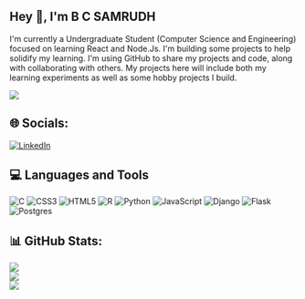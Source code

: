 ## Hey 👋, I'm B C SAMRUDH 

I'm currently a Undergraduate Student (Computer Science and Engineering) focused on learning React and Node.Js. I'm building some projects to help solidify my learning.
I'm using GitHub to share my projects and code, along with collaborating with others. My projects here will include both my learning experiments as well as some hobby projects I build.  

![](https://quotes-github-readme.vercel.app/api?type=horizontal&theme=radical)
## 🌐 Socials:
[![LinkedIn](https://img.shields.io/badge/LinkedIn-%230077B5.svg?logo=linkedin&logoColor=white)](https://linkedin.com/in/bcsamrudh) 

## 💻 Languages and Tools
![C](https://img.shields.io/badge/c-%2300599C.svg?style=flat-square&logo=c&logoColor=white) ![CSS3](https://img.shields.io/badge/css3-%231572B6.svg?style=flat-square&logo=css3&logoColor=white) ![HTML5](https://img.shields.io/badge/html5-%23E34F26.svg?style=flat-square&logo=html5&logoColor=white) ![R](https://img.shields.io/badge/r-%23276DC3.svg?style=flat-square&logo=r&logoColor=white) ![Python](https://img.shields.io/badge/python-3670A0?style=flat-square&logo=python&logoColor=ffdd54) ![JavaScript](https://img.shields.io/badge/javascript-%23323330.svg?style=flat-square&logo=javascript&logoColor=%23F7DF1E) ![Django](https://img.shields.io/badge/django-%23092E20.svg?style=flat-square&logo=django&logoColor=white) ![Flask](https://img.shields.io/badge/flask-%23000.svg?style=flat-square&logo=flask&logoColor=white) ![Postgres](https://img.shields.io/badge/postgres-%23316192.svg?style=flat-square&logo=postgresql&logoColor=white)
## 📊 GitHub Stats:
![](https://github-readme-stats.vercel.app/api/top-langs/?username=bcsamrudh&theme=tokyonight&hide_border=true&include_all_commits=true&count_private=true&layout=compact)<br/>
![](https://github-readme-stats.vercel.app/api?username=bcsamrudh&theme=tokyonight&hide_border=true&include_all_commits=true&count_private=true)<br/>
![](https://github-readme-streak-stats.herokuapp.com/?user=bcsamrudh&theme=tokyonight&hide_border=true)<br/>
